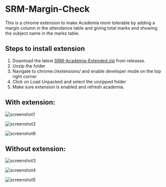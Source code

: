 # SRM-Margin-Check
 
This is a chrome extension to make Academia more tolerable by adding a margin column in the attendance table and giving total marks and showing the subject name in the marks table.


## Steps to install extension

1. Download the latest [SRM-Academia-Extended.zip](https://github.com/SukhOberoi/SRM-Academia-Extended/releases/tag/Final) from releases.
2. Unzip the folder
3. Navigate to chrome://extensions/ and enable developer mode on the top right corner
4. Click on Load Unpacked and select the unzipped folder
5. Make sure extension is enabled and refresh academia.

## With extension:

![screenshot1](ss/chrome_WErvJ8b8QL.png)

![screenshot2](ss/chrome_n1Oq3xx0OK.png)

![screenshot6](ss/chrome_XWzyNOmnKg.png)


## Without extension:


![screenshot3](ss/chrome_fCZJjvN2aZ.png)

![screenshot4](ss/chrome_XWzyNOmnKg.png)

![screenshot5](ss/chrome_XWzyNOmnKg.png)

